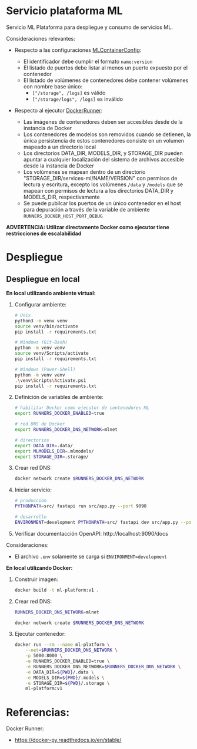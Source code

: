 # Servicio plataforma ML

Servicio ML Plataforma para despliegue y consumo de servicios ML.

Consideraciones relevantes:
- Respecto a las configuraciones [MLContainerConfig](services/ml/src/entities/mlmodels.py):
    - El identificador debe cumplir el formato `name:version`
    - El listado de puertos debe listar al menos un puerto expuesto por el contenedor
    - El listado de volúmenes de contenedores debe contener volúmenes con nombre base único:
        - `["/storage", /logs]` es válido
        - `["/storage/logs", /logs]` es inválido

- Respecto al ejecutor [DockerRunner](./src/dependencies/runners/runner_docker.py):
    - Las imágenes de contenedores deben ser accesibles desde de la instancia de Docker
    - Los contenedores de modelos son removidos cuando se detienen, la única persistencia de estos contenedores consiste en un volumen mapeado a un directorio local
    - Los directorios DATA_DIR, MODELS_DIR, y STORAGE_DIR pueden apuntar a cualquier localización del sistema de archivos accesible desde la instancia de Docker
    - Los volúmenes se mapean dentro de un directorio "STORAGE_DIR/services-ml/NAME/VERSION" con permisos de lectura y escritura, excepto los volúmenes `/data` y `/models` que se mapean con permisos de lectura a los directorios DATA_DIR y MODELS_DIR, respectivamente
    - Se puede pubilcar los puertos de un único contenedor en el host para depuración a través de la variable de ambiente `RUNNERS_DOCKER_HOST_PORT_DEBUG`

**ADVERTENCIA: Utilizar directamente Docker como ejecutor tiene restricciones de escalabilidad**

# Despliegue

## Despliegue en local

**En local utilizando ambiente virtual:**
1. Configurar ambiente:
    ```sh
    # Unix
    python3 -m venv venv
    source venv/bin/activate
    pip install -r requirements.txt

    # Windows (Git-Bash)
    python -m venv venv
    source venv/Scripts/activate
    pip install -r requirements.txt

    # Windows (Power-Shell)
    python -m venv venv
    .\venv\Scripts\Activate.ps1
    pip install -r requirements.txt
    ```

2. Definición de variables de ambiente:
    ```sh
    # habilitar Docker como ejecutor de contenedores ML
    export RUNNERS_DOCKER_ENABLED=true

    # red DNS de Docker
    export RUNNERS_DOCKER_DNS_NETWORK=mlnet

    # directorios
    export DATA_DIR=.data/
    export MLMODELS_DIR=.mlmodels/
    export STORAGE_DIR=.storage/
    ```

2. Crear red DNS:
    ```sh
    docker network create $RUNNERS_DOCKER_DNS_NETWORK
    ```

3. Iniciar servicio:
    ```sh
    # producción
    PYTHONPATH=src/ fastapi run src/app.py --port 9090

    # desarrollo
    ENVIRONMENT=development PYTHONPATH=src/ fastapi dev src/app.py --port 9090
    ```

4. Verificar documentacción OpenAPI: http://localhost:9090/docs

Consideraciones:
- El archivo `.env` solamente se carga si `ENVIRONMENT=development`


**En local utilizando Docker:**

1. Construir imagen:
    ```sh
    docker build -t ml-platform:v1 .
    ```

2. Crear red DNS:
    ```sh
    RUNNERS_DOCKER_DNS_NETWORK=mlnet

    docker network create $RUNNERS_DOCKER_DNS_NETWORK
    ```

3. Ejecutar contenedor:
    ```sh
    docker run --rm --name ml-platform \
        --net=$RUNNERS_DOCKER_DNS_NETWORK \
        -p 5000:8000 \
        -e RUNNERS_DOCKER_ENABLED=true \
        -e RUNNERS_DOCKER_DNS_NETWORK=$RUNNERS_DOCKER_DNS_NETWORK \
        -e DATA_DIR=${PWD}/.data \
        -e MODELS_DIR=${PWD}/.models \
        -e STORAGE_DIR=${PWD}/.storage \
        ml-platform:v1
    ```

# Referencias:
Docker Runner:
- https://docker-py.readthedocs.io/en/stable/
